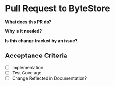 # Pull Request to ByteStore

**What does this PR do?**


**Why is it needed?**

**Is this change tracked by an issue?**

## Acceptance Criteria
- [ ] Implementation
- [ ] Test Coverage
- [ ] Change Reflected in Documentation?

